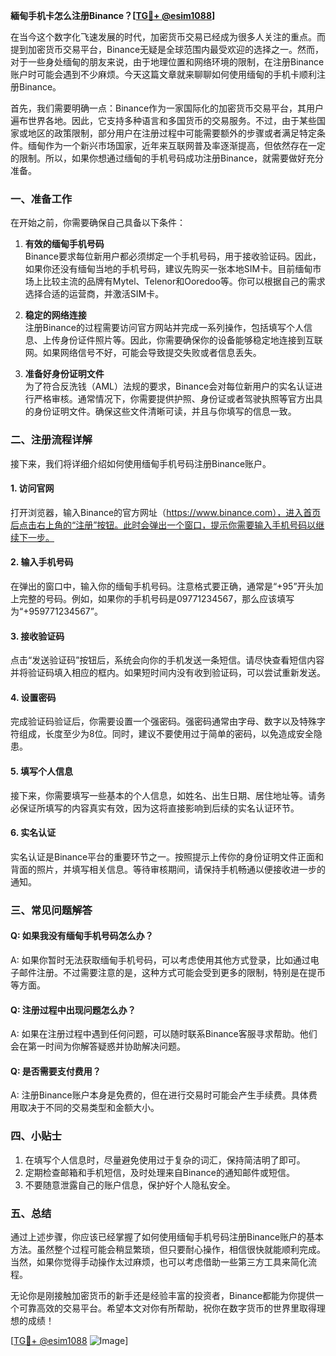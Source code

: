 **緬甸手机卡怎么注册Binance？[[TG💪+ @esim1088](https://t.me/s/esim1088)]**

在当今这个数字化飞速发展的时代，加密货币交易已经成为很多人关注的重点。而提到加密货币交易平台，Binance无疑是全球范围内最受欢迎的选择之一。然而，对于一些身处缅甸的朋友来说，由于地理位置和网络环境的限制，在注册Binance账户时可能会遇到不少麻烦。今天这篇文章就来聊聊如何使用缅甸的手机卡顺利注册Binance。

首先，我们需要明确一点：Binance作为一家国际化的加密货币交易平台，其用户遍布世界各地。因此，它支持多种语言和多国货币的交易服务。不过，由于某些国家或地区的政策限制，部分用户在注册过程中可能需要额外的步骤或者满足特定条件。缅甸作为一个新兴市场国家，近年来互联网普及率逐渐提高，但依然存在一定的限制。所以，如果你想通过缅甸的手机号码成功注册Binance，就需要做好充分准备。

### **一、准备工作**

在开始之前，你需要确保自己具备以下条件：

1. **有效的缅甸手机号码**  
   Binance要求每位新用户都必须绑定一个手机号码，用于接收验证码。因此，如果你还没有缅甸当地的手机号码，建议先购买一张本地SIM卡。目前缅甸市场上比较主流的品牌有Mytel、Telenor和Ooredoo等。你可以根据自己的需求选择合适的运营商，并激活SIM卡。

2. **稳定的网络连接**  
   注册Binance的过程需要访问官方网站并完成一系列操作，包括填写个人信息、上传身份证件照片等。因此，你需要确保你的设备能够稳定地连接到互联网。如果网络信号不好，可能会导致提交失败或者信息丢失。

3. **准备好身份证明文件**  
   为了符合反洗钱（AML）法规的要求，Binance会对每位新用户的实名认证进行严格审核。通常情况下，你需要提供护照、身份证或者驾驶执照等官方出具的身份证明文件。确保这些文件清晰可读，并且与你填写的信息一致。

### **二、注册流程详解**

接下来，我们将详细介绍如何使用缅甸手机号码注册Binance账户。

#### **1. 访问官网**
打开浏览器，输入Binance的官方网址（https://www.binance.com），进入首页后点击右上角的“注册”按钮。此时会弹出一个窗口，提示你需要输入手机号码以继续下一步。

#### **2. 输入手机号码**
在弹出的窗口中，输入你的缅甸手机号码。注意格式要正确，通常是“+95”开头加上完整的号码。例如，如果你的手机号码是09771234567，那么应该填写为“+959771234567”。

#### **3. 接收验证码**
点击“发送验证码”按钮后，系统会向你的手机发送一条短信。请尽快查看短信内容并将验证码填入相应的框内。如果短时间内没有收到验证码，可以尝试重新发送。

#### **4. 设置密码**
完成验证码验证后，你需要设置一个强密码。强密码通常由字母、数字以及特殊字符组成，长度至少为8位。同时，建议不要使用过于简单的密码，以免造成安全隐患。

#### **5. 填写个人信息**
接下来，你需要填写一些基本的个人信息，如姓名、出生日期、居住地址等。请务必保证所填写的内容真实有效，因为这将直接影响到后续的实名认证环节。

#### **6. 实名认证**
实名认证是Binance平台的重要环节之一。按照提示上传你的身份证明文件正面和背面的照片，并填写相关信息。等待审核期间，请保持手机畅通以便接收进一步的通知。

### **三、常见问题解答**

#### **Q: 如果我没有缅甸手机号码怎么办？**
A: 如果你暂时无法获取缅甸手机号码，可以考虑使用其他方式登录，比如通过电子邮件注册。不过需要注意的是，这种方式可能会受到更多的限制，特别是在提币等方面。

#### **Q: 注册过程中出现问题怎么办？**
A: 如果在注册过程中遇到任何问题，可以随时联系Binance客服寻求帮助。他们会在第一时间为你解答疑惑并协助解决问题。

#### **Q: 是否需要支付费用？**
A: 注册Binance账户本身是免费的，但在进行交易时可能会产生手续费。具体费用取决于不同的交易类型和金额大小。

### **四、小贴士**

1. 在填写个人信息时，尽量避免使用过于复杂的词汇，保持简洁明了即可。
2. 定期检查邮箱和手机短信，及时处理来自Binance的通知邮件或短信。
3. 不要随意泄露自己的账户信息，保护好个人隐私安全。

### **五、总结**

通过上述步骤，你应该已经掌握了如何使用缅甸手机号码注册Binance账户的基本方法。虽然整个过程可能会稍显繁琐，但只要耐心操作，相信很快就能顺利完成。当然，如果你觉得手动操作太过麻烦，也可以考虑借助一些第三方工具来简化流程。

无论你是刚接触加密货币的新手还是经验丰富的投资者，Binance都能为你提供一个可靠高效的交易平台。希望本文对你有所帮助，祝你在数字货币的世界里取得理想的成绩！

[[TG💪+ @esim1088](https://t.me/s/esim1088) ![Image](https://i.postimg.cc/4NQfJmqS/Snipaste-2025-05-13-00-14-12.png)]